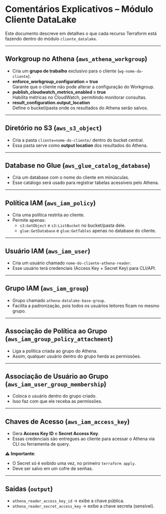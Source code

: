 # Comentários Explicativos – Módulo Cliente DataLake

Este documento descreve em detalhes o que cada recurso Terraform está fazendo dentro do módulo `cliente_datalake`.

---

## Workgroup no Athena (`aws_athena_workgroup`)
- Cria um **grupo de trabalho** exclusivo para o cliente (`wg-nome-do-cliente`).
- **enforce_workgroup_configuration = true**  
  Garante que o cliente não pode alterar a configuração do Workgroup.  
- **publish_cloudwatch_metrics_enabled = true**  
  Habilita métricas no CloudWatch, permitindo monitorar consultas.  
- **result_configuration.output_location**  
  Define o bucket/pasta onde os resultados do Athena serão salvos.  

---

## Diretório no S3 (`aws_s3_object`)
- Cria a pasta `cliente=nome-do-cliente/` dentro do bucket central.
- Essa pasta serve como **output location** dos resultados do Athena.

---

## Database no Glue (`aws_glue_catalog_database`)
- Cria um database com o nome do cliente em minúsculas.  
- Esse catálogo será usado para registrar tabelas acessíveis pelo Athena.  

---

## Política IAM (`aws_iam_policy`)
- Cria uma política restrita ao cliente.  
- Permite apenas:  
  - `s3:GetObject` e `s3:ListBucket` no bucket/pasta dele.  
  - `glue:GetDatabase` e `glue:GetTables` apenas no database do cliente.  

---

## Usuário IAM (`aws_iam_user`)
- Cria um usuário chamado `nome-do-cliente-athena-reader`.  
- Esse usuário terá credenciais (Access Key + Secret Key) para CLI/API.  

---

## Grupo IAM (`aws_iam_group`)
- Grupo chamado `athena-datalake-base-group`.  
- Facilita a padronização, pois todos os usuários leitores ficam no mesmo grupo.  

---

## Associação de Política ao Grupo (`aws_iam_group_policy_attachment`)
- Liga a política criada ao grupo do Athena.  
- Assim, qualquer usuário dentro do grupo herda as permissões.  

---

## Associação de Usuário ao Grupo (`aws_iam_user_group_membership`)
- Coloca o usuário dentro do grupo criado.  
- Isso faz com que ele receba as permissões.  

---

## Chaves de Acesso (`aws_iam_access_key`)
- Gera **Access Key ID** e **Secret Access Key**.  
- Essas credenciais são entregues ao cliente para acessar o Athena via CLI ou ferramenta de query.  

⚠️ **Importante**:  
- O Secret só é exibido uma vez, no primeiro `terraform apply`.  
- Deve ser salvo em um cofre de senhas.  

---

## Saídas (`output`)
- `athena_reader_access_key_id` → exibe a chave pública.  
- `athena_reader_secret_access_key` → exibe a chave secreta (sensível).  
